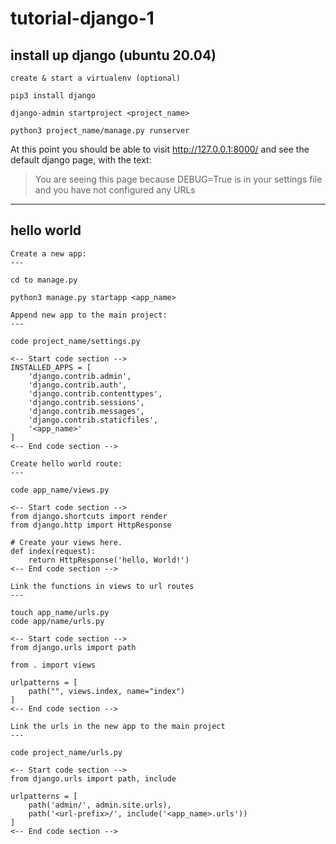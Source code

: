 # tutorial-django-1

## install up django (ubuntu 20.04)
```
create & start a virtualenv (optional)

pip3 install django

django-admin startproject <project_name>

python3 project_name/manage.py runserver
```
<!-- python manage.py startapp app_name -->
At this point you should be able to visit http://127.0.0.1:8000/ and see the default django page, with the text:

>You are seeing this page because DEBUG=True is in your settings file and you have not configured any URLs
---

## hello world

```
Create a new app:
---

cd to manage.py

python3 manage.py startapp <app_name>
```

```
Append new app to the main project:
---

code project_name/settings.py

<-- Start code section -->
INSTALLED_APPS = [
    'django.contrib.admin',
    'django.contrib.auth',
    'django.contrib.contenttypes',
    'django.contrib.sessions',
    'django.contrib.messages',
    'django.contrib.staticfiles',
    '<app_name>'
]
<-- End code section -->
```

```
Create hello world route:
---

code app_name/views.py

<-- Start code section -->
from django.shortcuts import render
from django.http import HttpResponse

# Create your views here.
def index(request):
    return HttpResponse('hello, World!')
<-- End code section -->
```

```
Link the functions in views to url routes
---

touch app_name/urls.py
code app/name/urls.py

<-- Start code section -->
from django.urls import path

from . import views

urlpatterns = [
    path("", views.index, name="index")
]
<-- End code section -->
```

```
Link the urls in the new app to the main project
---

code project_name/urls.py

<-- Start code section -->
from django.urls import path, include

urlpatterns = [
    path('admin/', admin.site.urls),
    path('<url-prefix>/', include('<app_name>.urls'))
]
<-- End code section -->
```